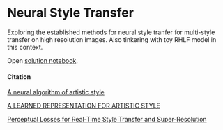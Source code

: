 
# Neural Style Transfer

Exploring the established methods for neural style tranfer for multi-style transfer on high resolution images.
Also tinkering with toy RHLF model in this context.

Open [solution notebook](https://github.com/willtryagain/Neural-Style-Transfer/blob/main/solution.ipynb).

#### Citation

[A neural algorithm of artistic style](https://arxiv.org/pdf/1508.06576.pdf)

[A LEARNED REPRESENTATION FOR ARTISTIC STYLE](https://arxiv.org/pdf/1610.07629.pdf)

[Perceptual Losses for Real-Time Style Transfer and Super-Resolution](https://arxiv.org/pdf/1603.08155.pdf)
